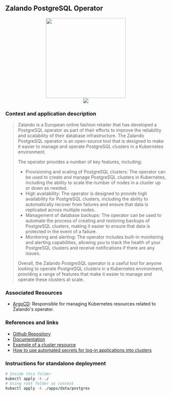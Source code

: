 ## Zalando PostgreSQL Operator

<p align="center">
  <img width="250" height="250" src="https://opensource.zalando.com/postgres-operator/docs/diagrams/logo.png" />
  <br />
  <img src="https://img.shields.io/github/v/release/zalando/postgres-operator?label=Latest%20Version&logo=github&style=for-the-badge" />
</p>

 ### Context and application description

> Zalando is a European online fashion retailer that has developed a PostgreSQL operator as part of their efforts to improve the reliability and scalability of their database infrastructure. The Zalando PostgreSQL operator is an open-source tool that is designed to make it easier to manage and operate PostgreSQL clusters in a Kubernetes environment.
>
> The operator provides a number of key features, including:
> - Provisioning and scaling of PostgreSQL clusters: The operator can be used to create and manage PostgreSQL clusters in Kubernetes, including the ability to scale the number of nodes in a cluster up or down as needed.
> - High availability: The operator is designed to provide high availability for PostgreSQL clusters, including the ability to automatically recover from failures and ensure that data is replicated across multiple nodes.
> - Management of database backups: The operator can be used to automate the process of creating and restoring backups of PostgreSQL clusters, making it easier to ensure that data is protected in the event of a failure.
> - Monitoring and alerting: The operator includes built-in monitoring and alerting capabilities, allowing you to track the health of your PostgreSQL clusters and receive notifications if there are any issues.
>
> Overall, the Zalando PostgreSQL operator is a useful tool for anyone looking to operate PostgreSQL clusters in a Kubernetes environment, providing a range of features that make it easier to manage and operate these clusters at scale.

### Associated Resources

- [ArgoCD][argo-uri]: Responsible for managing Kubernetes resources related to Zalando's operator.

### References and links

- [Github Repository][github-uri]
- [Documentation][docs-uri]
- [Example of a cluster resource][example-uri]
- [How to use automated secrets for log-in applications into clusters][howto-uri]

### Instructions for standalone deployment

```bash
# Inside this folder
kubectl apply -k ./
# Using root folder as context
kubectl apply -k ./apps/data/postgres
```

[github-uri]: https://github.com/zalando/postgres-operator
[argo-uri]: https://github.com/gruberdev/homelab/tree/main/apps/argocd
[howto-uri]: https://github.com/gruberdev/homelab/blob/f7981240d33ca1679587d206364b039d6191d7bf/apps/home/ha/base/deployment.yaml#L46-L51
[example-uri]: https://github.com/zalando/postgres-operator/blob/master/manifests/complete-postgres-manifest.yaml
[docs-uri]: https://postgres-operator.readthedocs.io/en/latest/
